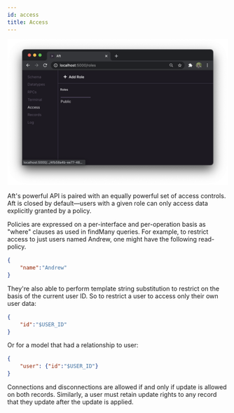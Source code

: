 ```yaml
---
id: access
title: Access
---
```


![Screenshot of the roles page](/img/roles.png)

Aft's powerful API is paired with an equally powerful set of access controls. Aft is closed by default—users with a given role can only access data explicitly granted by a policy.

Policies are expressed on a per-interface and per-operation basis as "where" clauses as used in findMany queries. For example, to restrict access to just users named Andrew, one might have the following read-policy.

```json
{
	"name":"Andrew"
}
```

They're also able to perform template string substitution to restrict on the basis of the current user ID. So to restrict a user to access only their own user data:


```json
{
	"id":"$USER_ID"
}
```

Or for a model that had a relationship to user:

```json
{
	"user": {"id":"$USER_ID"}
}
```

Connections and disconnections are allowed if and only if update is allowed on both records. Similarly, a user must retain update rights to any record that they update after the update is applied.
